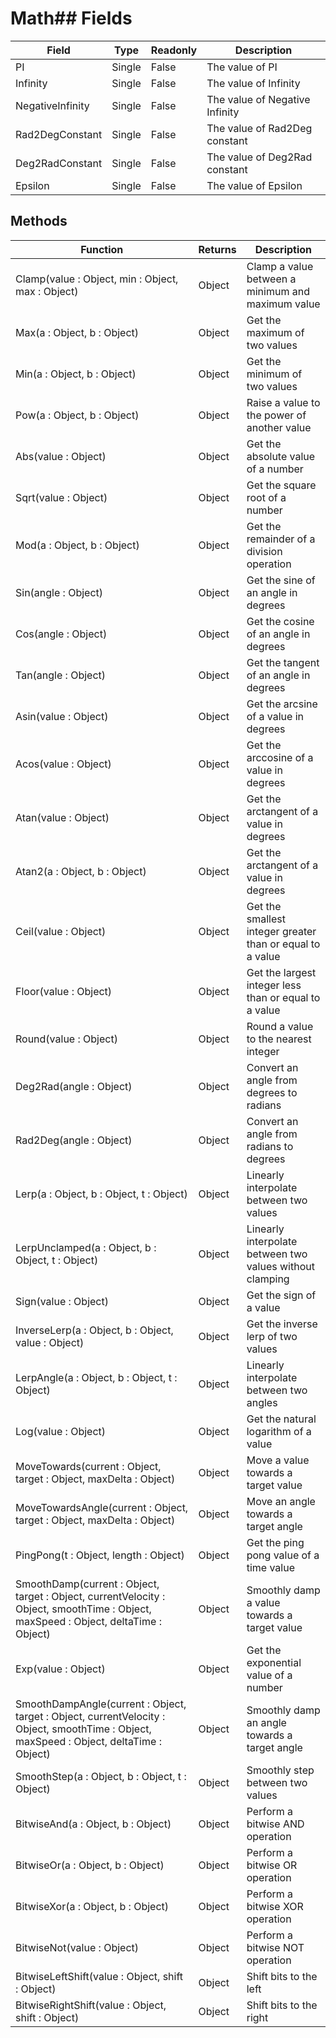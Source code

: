 # Math## Fields
|Field|Type|Readonly|Description|
|---|---|---|---|
|PI|Single|False|The value of PI|
|Infinity|Single|False|The value of Infinity|
|NegativeInfinity|Single|False|The value of Negative Infinity|
|Rad2DegConstant|Single|False|The value of Rad2Deg constant|
|Deg2RadConstant|Single|False|The value of Deg2Rad constant|
|Epsilon|Single|False|The value of Epsilon|
## Methods
|Function|Returns|Description|
|---|---|---|
|Clamp(value : Object, min : Object, max : Object)|Object|Clamp a value between a minimum and maximum value|
|Max(a : Object, b : Object)|Object|Get the maximum of two values|
|Min(a : Object, b : Object)|Object|Get the minimum of two values|
|Pow(a : Object, b : Object)|Object|Raise a value to the power of another value|
|Abs(value : Object)|Object|Get the absolute value of a number|
|Sqrt(value : Object)|Object|Get the square root of a number|
|Mod(a : Object, b : Object)|Object|Get the remainder of a division operation|
|Sin(angle : Object)|Object|Get the sine of an angle in degrees|
|Cos(angle : Object)|Object|Get the cosine of an angle in degrees|
|Tan(angle : Object)|Object|Get the tangent of an angle in degrees|
|Asin(value : Object)|Object|Get the arcsine of a value in degrees|
|Acos(value : Object)|Object|Get the arccosine of a value in degrees|
|Atan(value : Object)|Object|Get the arctangent of a value in degrees|
|Atan2(a : Object, b : Object)|Object|Get the arctangent of a value in degrees|
|Ceil(value : Object)|Object|Get the smallest integer greater than or equal to a value|
|Floor(value : Object)|Object|Get the largest integer less than or equal to a value|
|Round(value : Object)|Object|Round a value to the nearest integer|
|Deg2Rad(angle : Object)|Object|Convert an angle from degrees to radians|
|Rad2Deg(angle : Object)|Object|Convert an angle from radians to degrees|
|Lerp(a : Object, b : Object, t : Object)|Object|Linearly interpolate between two values|
|LerpUnclamped(a : Object, b : Object, t : Object)|Object|Linearly interpolate between two values without clamping|
|Sign(value : Object)|Object|Get the sign of a value|
|InverseLerp(a : Object, b : Object, value : Object)|Object|Get the inverse lerp of two values|
|LerpAngle(a : Object, b : Object, t : Object)|Object|Linearly interpolate between two angles|
|Log(value : Object)|Object|Get the natural logarithm of a value|
|MoveTowards(current : Object, target : Object, maxDelta : Object)|Object|Move a value towards a target value|
|MoveTowardsAngle(current : Object, target : Object, maxDelta : Object)|Object|Move an angle towards a target angle|
|PingPong(t : Object, length : Object)|Object|Get the ping pong value of a time value|
|SmoothDamp(current : Object, target : Object, currentVelocity : Object, smoothTime : Object, maxSpeed : Object, deltaTime : Object)|Object|Smoothly damp a value towards a target value|
|Exp(value : Object)|Object|Get the exponential value of a number|
|SmoothDampAngle(current : Object, target : Object, currentVelocity : Object, smoothTime : Object, maxSpeed : Object, deltaTime : Object)|Object|Smoothly damp an angle towards a target angle|
|SmoothStep(a : Object, b : Object, t : Object)|Object|Smoothly step between two values|
|BitwiseAnd(a : Object, b : Object)|Object|Perform a bitwise AND operation|
|BitwiseOr(a : Object, b : Object)|Object|Perform a bitwise OR operation|
|BitwiseXor(a : Object, b : Object)|Object|Perform a bitwise XOR operation|
|BitwiseNot(value : Object)|Object|Perform a bitwise NOT operation|
|BitwiseLeftShift(value : Object, shift : Object)|Object|Shift bits to the left|
|BitwiseRightShift(value : Object, shift : Object)|Object|Shift bits to the right|
